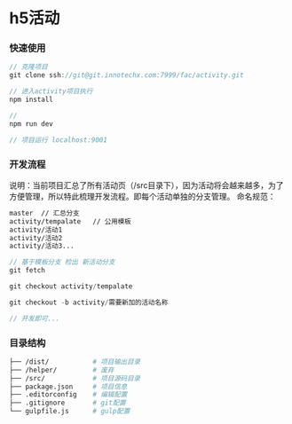 h5活动
======
### 快速使用
```js
// 克隆项目
git clone ssh://git@git.innotechx.com:7999/fac/activity.git
```
```js
// 进入activity项目执行
npm install
```
```js
//
npm run dev

// 项目运行 localhost:9001
```

### 开发流程
说明：当前项目汇总了所有活动页（/src目录下），因为活动将会越来越多，为了方便管理，所以特此梳理开发流程。即每个活动单独的分支管理。
命名规范：
```bash
master  // 汇总分支
activity/tempalate   // 公用模板
activity/活动1
activity/活动2
activity/活动3...
```
```js
// 基于模板分支 检出 新活动分支
git fetch

git checkout activity/tempalate

git checkout -b activity/需要新加的活动名称

// 开发即可...
```
### 目录结构
```bash
├── /dist/           # 项目输出目录
├── /helper/         # 废弃
├── /src/            # 项目源码目录
├── package.json     # 项目信息
├── .editorconfig    # 编辑配置
├── .gitignore       # git配置
└── gulpfile.js      # gulp配置
```
